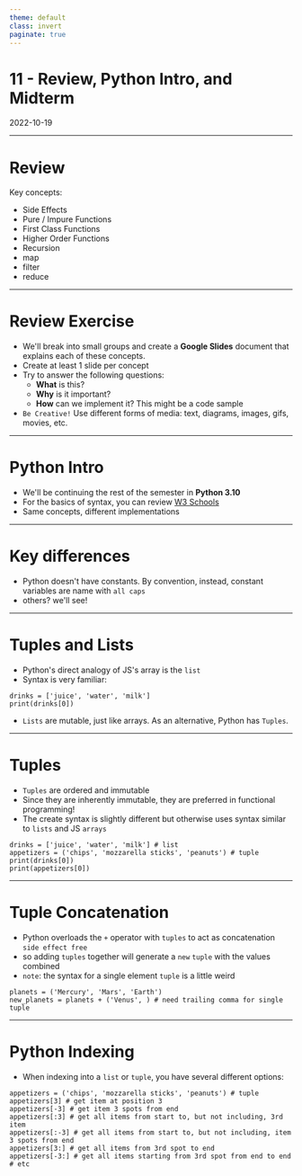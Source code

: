 ```yaml
---
theme: default
class: invert
paginate: true
---
```


# 11 - Review, Python Intro, and Midterm
2022-10-19

---

# Review

Key concepts:

- Side Effects
- Pure / Impure Functions
- First Class Functions
- Higher Order Functions
- Recursion
- map
- filter
- reduce

---

# Review Exercise

- We'll break into small groups and create a **Google Slides** document that explains each of these concepts.
- Create at least 1 slide per concept
- Try to answer the following questions:
    - **What** is this?
	- **Why** is it important?
	- **How** can we implement it? This might be a code sample
- `Be Creative!` Use different forms of media: text, diagrams, images, gifs, movies, etc.

---

# Python Intro

- We'll be continuing the rest of the semester in **Python 3.10**
- For the basics of syntax, you can review [W3 Schools](https://www.w3schools.com/python/)
- Same concepts, different implementations

---

# Key differences

- Python doesn't have constants. By convention, instead, constant variables are name with `all caps`
- others? we'll see!

---

# Tuples and Lists

- Python's direct analogy of JS's array is the `list`
- Syntax is very familiar:
```
drinks = ['juice', 'water', 'milk']
print(drinks[0])
```
- `Lists` are mutable, just like arrays. As an alternative, Python has `Tuples`.

---

# Tuples

- `Tuples` are ordered and immutable
- Since they are inherently immutable, they are preferred in functional programming!
- The create syntax is slightly different but otherwise uses syntax similar to `lists` and JS `arrays`
```
drinks = ['juice', 'water', 'milk'] # list
appetizers = ('chips', 'mozzarella sticks', 'peanuts') # tuple
print(drinks[0])
print(appetizers[0])
```

---

# Tuple Concatenation

- Python overloads the `+` operator with `tuples` to act as concatenation `side effect free`
- so adding `tuples` together will generate a `new` `tuple` with the values combined
- `note`: the syntax for a single element `tuple` is a little weird

```
planets = ('Mercury', 'Mars', 'Earth')
new_planets = planets + ('Venus', ) # need trailing comma for single tuple
```

---

# Python Indexing

- When indexing into a `list` or `tuple`, you have several different options:

```
appetizers = ('chips', 'mozzarella sticks', 'peanuts') # tuple
appetizers[3] # get item at position 3
appetizers[-3] # get item 3 spots from end
appetizers[:3] # get all items from start to, but not including, 3rd item
appetizers[:-3] # get all items from start to, but not including, item 3 spots from end
appetizers[3:] # get all items from 3rd spot to end
appetizers[-3:] # get all items starting from 3rd spot from end to end
# etc
```
